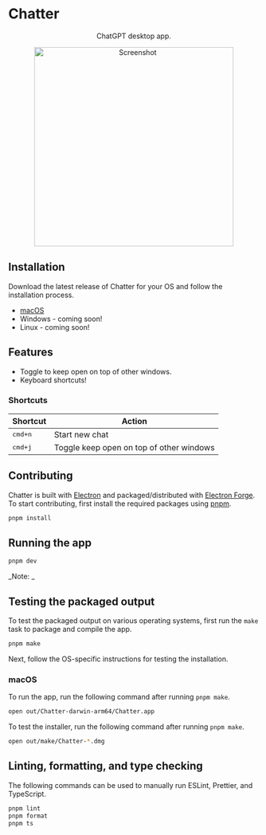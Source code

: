 # Chatter

<div style="text-align: center">
  <p>ChatGPT desktop app.</p>
  <img
    alt="Screenshot"
    src="https://github.com/mskelton/chatter/assets/25914066/c7ad4c7d-0bed-43ee-bb57-6205dac91434"
    width="400px"
  />
</div>

## Installation

Download the latest release of Chatter for your OS and follow the installation
process.

- [macOS](https://github.com/mskelton/chatter/releases/latest)
- Windows - coming soon!
- Linux - coming soon!

## Features

- Toggle to keep open on top of other windows.
- Keyboard shortcuts!

### Shortcuts

| Shortcut         | Action                                   |
| ---------------- | ---------------------------------------- |
| <kbd>cmd+n</kbd> | Start new chat                           |
| <kbd>cmd+j</kbd> | Toggle keep open on top of other windows |

## Contributing

Chatter is built with [Electron](https://electronjs.org/) and
packaged/distributed with [Electron Forge](https://www.electronforge.io). To
start contributing, first install the required packages using
[pnpm](https://pnpm.io).

```bash
pnpm install
```

## Running the app

```bash
pnpm dev
```

_Note: _

## Testing the packaged output

To test the packaged output on various operating systems, first run the `make`
task to package and compile the app.

```bash
pnpm make
```

Next, follow the OS-specific instructions for testing the installation.

### macOS

To run the app, run the following command after running `pnpm make`.

```bash
open out/Chatter-darwin-arm64/Chatter.app
```

To test the installer, run the following command after running `pnpm make`.

```bash
open out/make/Chatter-*.dmg
```

## Linting, formatting, and type checking

The following commands can be used to manually run ESLint, Prettier, and
TypeScript.

```bash
pnpm lint
pnpm format
pnpm ts
```
